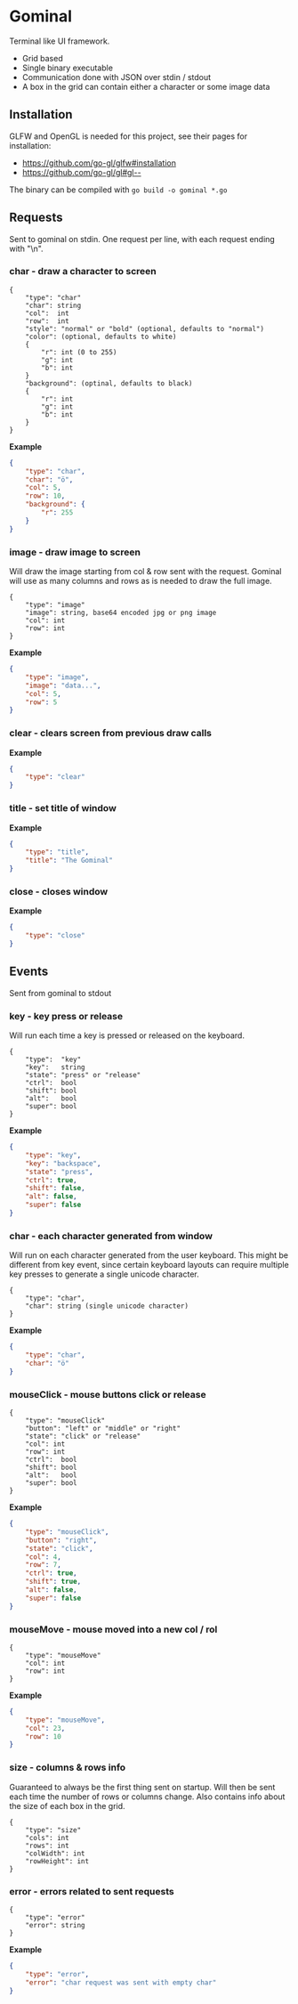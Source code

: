 # Gominal

Terminal like UI framework. 
* Grid based
* Single binary executable
* Communication done with JSON over stdin / stdout
* A box in the grid can contain either a character or some image data

## Installation
GLFW and OpenGL is needed for this project, see their pages for installation:
 * https://github.com/go-gl/glfw#installation 
 * https://github.com/go-gl/gl#gl--

The binary can be compiled with
`go build -o gominal *.go`

## Requests

Sent to gominal on stdin. One request per line, with each request ending with "\n". 

### char - draw a character to screen

```
{
    "type": "char"
    "char": string
    "col":  int
    "row":  int
    "style": "normal" or "bold" (optional, defaults to "normal")
    "color": (optional, defaults to white)
    {
        "r": int (0 to 255)
        "g": int
        "b": int
    } 
    "background": (optinal, defaults to black)
    {
        "r": int
        "g": int
        "b": int
    }
}
```

**Example**

```json
{
    "type": "char",
    "char": "ö",
    "col": 5,
    "row": 10,
    "background": {
        "r": 255
    }
}
```


### image - draw image to screen
Will draw the image starting from col & row sent with the request. Gominal will use as many columns and rows as
is needed to draw the full image.

```
{
    "type": "image"
    "image": string, base64 encoded jpg or png image
    "col": int
    "row": int
}
```

**Example**
```json
{
    "type": "image",
    "image": "data...",
    "col": 5,
    "row": 5
}
```

### clear - clears screen from previous draw calls
**Example**

```json
{
    "type": "clear"
}
```

### title - set title of window
**Example**

```json
{
    "type": "title",
    "title": "The Gominal"
}
```

### close - closes window
**Example**

```json
{
    "type": "close"
}
```


## Events

Sent from gominal to stdout

### key - key press or release
Will run each time a key is pressed or released on the keyboard.

```
{
    "type":  "key"
    "key":   string
    "state": "press" or "release"
    "ctrl":  bool
    "shift": bool
    "alt":   bool
    "super": bool
}
```

**Example**

```json
{
    "type": "key",
    "key": "backspace",
    "state": "press",
    "ctrl": true,
    "shift": false,
    "alt": false,
    "super": false
}
```

### char - each character generated from window
Will run on each character generated from the user keyboard. 
This might be different from key event, since certain keyboard layouts can require 
multiple key presses to generate a single unicode character.

```
{
    "type": "char",
    "char": string (single unicode character)
}
```

**Example**
```json
{
    "type": "char",
    "char": "ö"
}
```

### mouseClick - mouse buttons click or release
```
{
    "type": "mouseClick"
    "button": "left" or "middle" or "right"
    "state": "click" or "release"
    "col": int
    "row": int
    "ctrl":  bool
    "shift": bool
    "alt":   bool
    "super": bool
}
```

**Example**
```json
{
    "type": "mouseClick",
    "button": "right",
    "state": "click",
    "col": 4,
    "row": 7,
    "ctrl": true,
    "shift": true,  
    "alt": false,
    "super": false
}
```

### mouseMove - mouse moved into a new col / rol
```
{
    "type": "mouseMove"
    "col": int
    "row": int 
}
``` 

**Example**
```json
{
    "type": "mouseMove",
    "col": 23,
    "row": 10 
}
```

### size - columns & rows info
Guaranteed to always be the first thing sent on startup. Will then be sent each time the number of rows or columns change.
Also contains info about the size of each box in the grid.

```
{
    "type": "size"
    "cols": int
    "rows": int
    "colWidth": int
    "rowHeight": int
}
```

### error - errors related to sent requests
```
{
    "type": "error"
    "error": string
}
```

**Example**
```json
{
    "type": "error",
    "error": "char request was sent with empty char"
}
```
